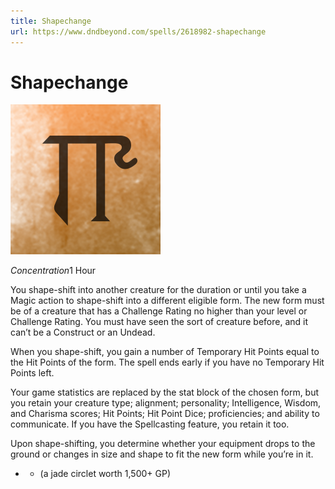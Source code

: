 ```yaml
---
title: Shapechange
url: https://www.dndbeyond.com/spells/2618982-shapechange
---
```


# Shapechange

![Shapechange](shapechange.png)

*Concentration*1 Hour

You shape-shift into another creature for the duration or until you take a Magic action to shape-shift into a different eligible form. The new form must be of a creature that has a Challenge Rating no higher than your level or Challenge Rating. You must have seen the sort of creature before, and it can’t be a Construct or an Undead.

When you shape-shift, you gain a number of Temporary Hit Points equal to the Hit Points of the form. The spell ends early if you have no Temporary Hit Points left.

Your game statistics are replaced by the stat block of the chosen form, but you retain your creature type; alignment; personality; Intelligence, Wisdom, and Charisma scores; Hit Points; Hit Point Dice; proficiencies; and ability to communicate. If you have the Spellcasting feature, you retain it too.

Upon shape-shifting, you determine whether your equipment drops to the ground or changes in size and shape to fit the new form while you’re in it.

* - (a jade circlet worth 1,500+ GP)